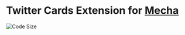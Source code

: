 Twitter Cards Extension for [Mecha](https://github.com/mecha-cms/mecha)
=======================================================================

![Code Size](https://img.shields.io/github/languages/code-size/mecha-cms/x.twitter-cards?color=%23444&style=for-the-badge)